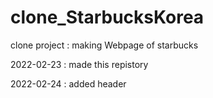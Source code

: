 # clone_StarbucksKorea
clone project : making Webpage of starbucks

2022-02-23 : made this repistory

2022-02-24 : added header